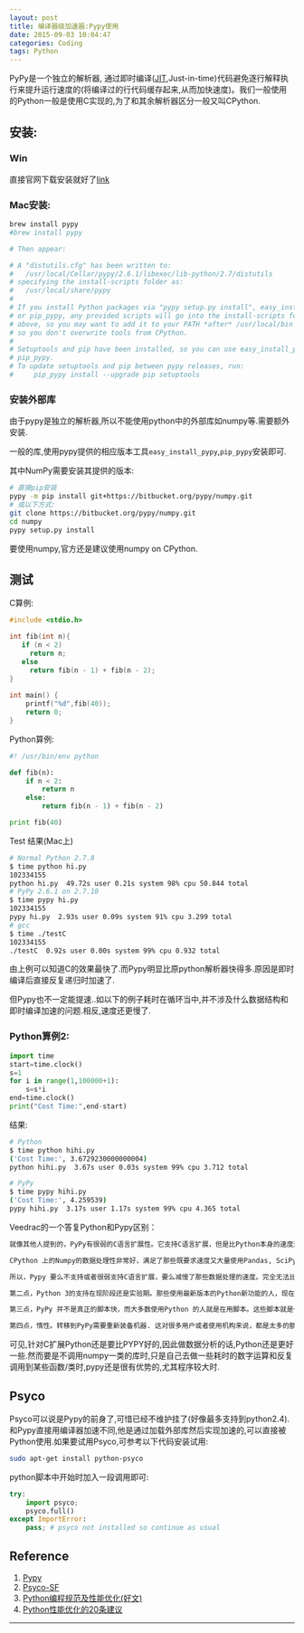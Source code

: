 ```yaml
---
layout: post
title: 编译器级加速器:Pypy使用
date: 2015-09-03 10:04:47
categories: Coding
tags: Python
---
```


PyPy是一个独立的解析器, 通过即时编译([JIT](https://en.wikipedia.org/wiki/Just-in-time_compilation),Just-in-time)代码避免逐行解释执行来提升运行速度的(将编译过的行代码缓存起来,从而加快速度)。我们一般使用的Python一般是使用C实现的,为了和其余解析器区分一般又叫CPython.

## 安装: 

### Win

直接官网下载安装就好了[link](http://pypy.org/download.html)

### Mac安装:

~~~bash
brew install pypy
#brew install pypy

# Then appear:

# A "distutils.cfg" has been written to:
#   /usr/local/Cellar/pypy/2.6.1/libexec/lib-python/2.7/distutils
# specifying the install-scripts folder as:
#   /usr/local/share/pypy
# 
# If you install Python packages via "pypy setup.py install", easy_install_pypy,
# or pip_pypy, any provided scripts will go into the install-scripts folder
# above, so you may want to add it to your PATH *after* /usr/local/bin
# so you don't overwrite tools from CPython.
# 
# Setuptools and pip have been installed, so you can use easy_install_pypy and
# pip_pypy.
# To update setuptools and pip between pypy releases, run:
#     pip_pypy install --upgrade pip setuptools
~~~

### 安装外部库
由于pypy是独立的解析器,所以不能使用python中的外部库如numpy等.需要额外安装.

一般的库,使用pypy提供的相应版本工具`easy_install_pypy`,`pip_pypy`安装即可.

其中NumPy需要安装其提供的版本:

~~~bash
# 直接pip安装
pypy -m pip install git+https://bitbucket.org/pypy/numpy.git
# 或以下方式:
git clone https://bitbucket.org/pypy/numpy.git
cd numpy
pypy setup.py install
~~~

要使用numpy,官方还是建议使用numpy on CPython.

## 测试
C算例: 

~~~c
#include <stdio.h>

int fib(int n){
   if (n < 2)
     return n;
   else
     return fib(n - 1) + fib(n - 2);
}
 
int main() {
    printf("%d",fib(40));
    return 0;
}
~~~
Python算例: 

~~~python
#! /usr/bin/env python

def fib(n):
    if n < 2:
        return n
    else:
        return fib(n - 1) + fib(n - 2)

print fib(40)
~~~

Test 结果(Mac上)

~~~bash
# Normal Python 2.7.8
$ time python hi.py
102334155
python hi.py  49.72s user 0.21s system 98% cpu 50.844 total
# PyPy 2.6.1 on 2.7.10
$ time pypy hi.py
102334155
pypy hi.py  2.93s user 0.09s system 91% cpu 3.299 total
# gcc 
$ time ./testC
102334155 
./testC  0.92s user 0.00s system 99% cpu 0.932 total
~~~

由上例可以知道C的效果最快了.而Pypy明显比原python解析器快得多.原因是即时编译后直接反复递归时加速了.

但Pypy也不一定能提速..如以下的例子耗时在循环当中,并不涉及什么数据结构和即时编译加速的问题.相反,速度还更慢了.

### Python算例2:

~~~python
import time
start=time.clock()
s=1
for i in range(1,100000+1):
    s=s*i
end=time.clock()
print("Cost Time:",end-start)
~~~

结果:

~~~bash
# Python
$ time python hihi.py
('Cost Time:', 3.6729230000000004)
python hihi.py  3.67s user 0.03s system 99% cpu 3.712 total

# PyPy
$ time pypy hihi.py
('Cost Time:', 4.259539)
pypy hihi.py  3.17s user 1.17s system 99% cpu 4.365 total
~~~

Veedrac的一个答复Python和Pypy区别：

~~~markdown
就像其他人提到的，PyPy有很弱的C语言扩展性。它支持C语言扩展，但是比Python本身的速度还慢。因此，很多模块本身就要求使用CPython。

CPython 上的Numpy的数据处理性非常好，满足了那些既要求速度又大量使用Pandas, SciPy等数据分析任务的库的人。

所以，Pypy 要么不支持或者很弱支持C语言扩展，要么减慢了那些数据处理的速度。完全无法比拟既可以满足速度要求又简单易用的CPyhon。

第二点，Python 3的支持在现阶段还是实验期。那些使用最新版本的Python新功能的人，现在应该还不愿意扔掉那些还在新鲜期的新奇功能。

第三点，PyPy 并不是真正的脚本快，而大多数使用Python 的人就是在用脚本。这些脚本就是一些简短的程序。 PyPy 的最大优点是它针对长时间运行的简单数字处理的即时 (JIT) 编译器。直白地说， PyPy的先编译处理时间比CPython长的多。

第四点，惰性。转移到PyPy需要重新装备机器. 这对很多用户或者使用机构来说，都是太多的额外工作了。
~~~

可见,针对C扩展Python还是要比PYPY好的,因此做数据分析的话,Python还是更好一些.然而要是不调用numpy一类的库时,只是自己去做一些耗时的数字运算和反复调用到某些函数/类时,pypy还是很有优势的,尤其程序较大时.

## Psyco

Psyco可以说是Pypy的前身了,可惜已经不维护挂了(好像最多支持到python2.4).和Pypy直接用编译器加速不同,他是通过加载外部库然后实现加速的,可以直接被Python使用.如果要试用Psyco,可参考以下代码安装试用:

~~~bash
sudo apt-get install python-psyco
~~~

python脚本中开始时加入一段调用即可:

~~~python
try:
	import psyco;
	psyco.full()
except ImportError:
	pass; # psyco not installed so continue as usual
~~~

## Reference

1. [Pypy](http://pypy.org/)
2. [Psyco-SF](http://psyco.sourceforge.net/index.html)
3. [Python编程规范及性能优化(好文)](http://my.oschina.net/xianggao/blog/102600)
4. [Python性能优化的20条建议](http://segmentfault.com/a/1190000000666603)

------
